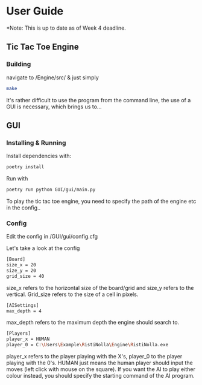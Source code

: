 # User Guide
*Note: This is up to date as of Week 4 deadline.

## Tic Tac Toe Engine

### Building

navigate to /Engine/src/ & just simply 

```bash 
make
```

It's rather difficult to use the program from the command line, the use of a GUI is necessary, which brings us to...

## GUI

### Installing & Running

Install dependencies with:

```bash
poetry install
```

Run with

```bash
poetry run python GUI/gui/main.py
```

To play the tic tac toe engine, you need to specify the path of the engine etc in the config..

### Config
Edit the config in /GUI/gui/config.cfg

Let's take a look at the config
```bash
[Board]
size_x = 20 
size_y = 20
grid_size = 40
```
size_x refers to the horizontal size of the board/grid and size_y refers to the vertical. Grid_size refers to the size of a cell in pixels.

```bash
[AISettings]
max_depth = 4
```
max_depth refers to the maximum depth the engine should search to.

```bash
[Players]  
player_x = HUMAN
player_0 = C:\Users\Example\RistiNolla\Engine\RistiNolla.exe
```
player_x refers to the player playing with the X's, player_0 to the player playing with the 0's. HUMAN just means the human player should input the moves (left click with mouse on the square). If you want the AI to play either colour instead, you should specify the starting command of the AI program. 
